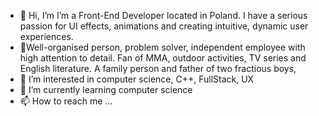 - 👋 Hi, I’m I’m a Front-End Developer located in Poland. I have a serious passion for UI effects, animations and creating intuitive, dynamic user experiences.
- 🖤Well-organised person, problem solver, independent employee with high attention to detail. Fan of MMA, outdoor activities, TV series and English literature. A family person and father of two fractious boys, 
- 👀 I’m interested in computer science, C++, FullStack, UX
- 🌱 I’m currently learning computer science
- 📫 How to reach me ...

<!---
byananun/byananun is a ✨ special ✨ repository because its `README.md` (this file) appears on your GitHub profile.
You can click the Preview link to take a look at your changes.
--->
